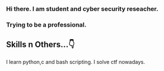 ### Hi there. I am student and cyber security reseacher. 
### Trying to be a professional.  
## Skills n Others...👇
I learn python,c and bash scripting. I solve ctf nowadays.
